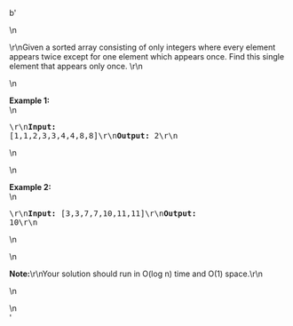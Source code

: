 b'<div class="question-description">\n<p><p>\r\nGiven a sorted array consisting of only integers where every element appears twice except for one element which appears once. Find this single element that appears only once. \r\n</p>\n<p><b>Example 1:</b><br/>\n<pre>\r\n<b>Input:</b> [1,1,2,3,3,4,4,8,8]\r\n<b>Output:</b> 2\r\n</pre>\n</p>\n<p><b>Example 2:</b><br/>\n<pre>\r\n<b>Input:</b> [3,3,7,7,10,11,11]\r\n<b>Output:</b> 10\r\n</pre>\n</p>\n<p><b>Note:</b>\r\nYour solution should run in O(log n) time and O(1) space.\r\n</p>\n</p>\n</div>'
